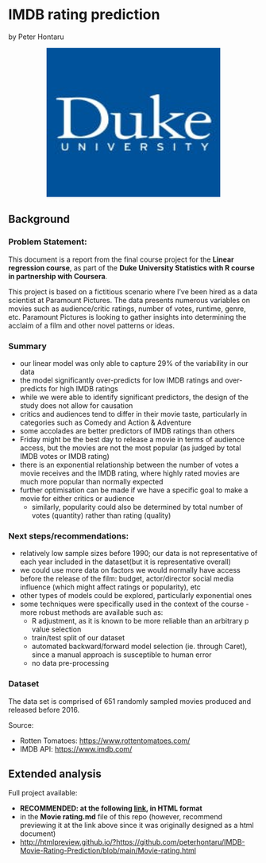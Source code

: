 IMDB rating prediction
================
by Peter Hontaru

<div style="text-align:center">

<img src="figures/dukesquare_blue.jpg" width="350" height="300">

</div>

## Background

### Problem Statement:

This document is a report from the final course project for the **Linear
regression course**, as part of the **Duke University Statistics with R
course in partnership with Coursera**.

This project is based on a fictitious scenario where I’ve been hired as
a data scientist at Paramount Pictures. The data presents numerous
variables on movies such as audience/critic ratings, number of votes,
runtime, genre, etc. Paramount Pictures is looking to gather insights
into determining the acclaim of a film and other novel patterns or
ideas.

### Summary

-   our linear model was only able to capture 29% of the variability in
    our data
-   the model significantly over-predicts for low IMDB ratings and
    over-predicts for high IMDB ratings
-   while we were able to identify significant predictors, the design of
    the study does not allow for causation
-   critics and audiences tend to differ in their movie taste,
    particularly in categories such as Comedy and Action & Adventure
-   some accolades are better predictors of IMDB ratings than others
-   Friday might be the best day to release a movie in terms of audience
    access, but the movies are not the most popular (as judged by total
    IMDB votes or IMDB rating)
-   there is an exponential relationship between the number of votes a
    movie receives and the IMDB rating, where highly rated movies are
    much more popular than normally expected
-   further optimisation can be made if we have a specific goal to make
    a movie for either critics or audience
    -   similarly, popularity could also be determined by total number
        of votes (quantity) rather than rating (quality)

### Next steps/recommendations:

-   relatively low sample sizes before 1990; our data is not
    representative of each year included in the dataset(but it is
    representative overall)
-   we could use more data on factors we would normally have access
    before the release of the film: budget, actor/director social media
    influence (which might affect ratings or popularity), etc
-   other types of models could be explored, particularly exponential
    ones
-   some techniques were specifically used in the context of the
    course - more robust methods are available such as:
    -   R adjustment, as it is known to be more reliable than an
        arbitrary p value selection
    -   train/test split of our dataset
    -   automated backward/forward model selection (ie. through Caret),
        since a manual approach is susceptible to human error
    -   no data pre-processing

### Dataset

The data set is comprised of 651 randomly sampled movies produced and
released before 2016.

Source:

-   Rotten Tomatoes: <https://www.rottentomatoes.com/>
-   IMDB API: <https://www.imdb.com/>

## Extended analysis

Full project available:

-   **RECOMMENDED: at the following
    [link](https://rpubs.com/PeterHontaru/linear-regression), in HTML
    format**
-   in the **Movie rating.md** file of this repo (however, recommend
    previewing it at the link above since it was originally designed as
    a html document)
-   <http://htmlpreview.github.io/?https://github.com/peterhontaru/IMDB-Movie-Rating-Prediction/blob/main/Movie-rating.html>
